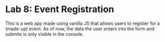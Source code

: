 # Lab 8: Event Registration

This is a web app made using vanilla JS that allows users to register for a (made-up) event. As of now, the data the user enters into the form and submits is only visible in the console.